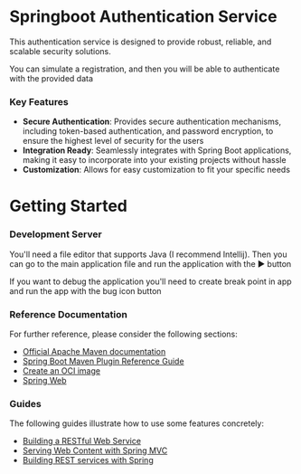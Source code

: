 # Springboot Authentication Service

This authentication service is designed to provide robust, reliable, and scalable security solutions. 

You can simulate a registration, and then you will be able to authenticate with the provided data

### Key Features

- **Secure Authentication**: Provides secure authentication mechanisms, including token-based authentication, and password encryption, to ensure the highest level of security for the users
- **Integration Ready**: Seamlessly integrates with Spring Boot applications, making it easy to incorporate into your existing projects without hassle
- **Customization**: Allows for easy customization to fit your specific needs

# Getting Started

### Development Server
You'll need a file editor that supports Java (I recommend Intellij). Then you can go to the main application file and run the application with the ▶️ button

If you want to debug the application you'll need to create break point in app and run the app with the bug icon button

### Reference Documentation
For further reference, please consider the following sections:

* [Official Apache Maven documentation](https://maven.apache.org/guides/index.html)
* [Spring Boot Maven Plugin Reference Guide](https://docs.spring.io/spring-boot/docs/3.2.3/maven-plugin/reference/html/)
* [Create an OCI image](https://docs.spring.io/spring-boot/docs/3.2.3/maven-plugin/reference/html/#build-image)
* [Spring Web](https://docs.spring.io/spring-boot/docs/3.2.3/reference/htmlsingle/index.html#web)

### Guides
The following guides illustrate how to use some features concretely:

* [Building a RESTful Web Service](https://spring.io/guides/gs/rest-service/)
* [Serving Web Content with Spring MVC](https://spring.io/guides/gs/serving-web-content/)
* [Building REST services with Spring](https://spring.io/guides/tutorials/rest/)

